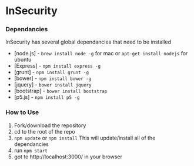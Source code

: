 # InSecurity


### Dependancies
InSecurity has several global dependancies that need to be installed
* [node.js] - `brew install node -g` for mac or `apt-get install nodejs` for ubuntu
* [Express] - `npm install express -g`
* [grunt] - `npm install grunt -g`
* [bower] - `npm install bower -g`
* [jquery] - `bower install jquery`
* [bootstrap] - `bower install bootstrap`
* [p5.js] - `npm install p5 -g`

### How to Use
1. Fork/download the repository
2. cd to the root of the repo
3. `npm update` or `npm install` This will update/install all of the dependancies
4. run `npm start`
5. got to http://localhost:3000/ in your browser
